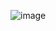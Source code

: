 ![image](http://eric-sheng-1300164148.cos.ap-guangzhou.myqcloud.com/2019/10/18/a9c5d03118dad55e9a79dde6175a5ad9.jpg) 

